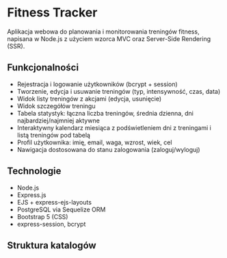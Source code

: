 # Fitness Tracker

Aplikacja webowa do planowania i monitorowania treningów fitness, napisana w Node.js z użyciem wzorca MVC oraz Server-Side Rendering (SSR).

## Funkcjonalności

- Rejestracja i logowanie użytkowników (bcrypt + session)
- Tworzenie, edycja i usuwanie treningów (typ, intensywność, czas, data)
- Widok listy treningów z akcjami (edycja, usunięcie)
- Widok szczegółów treningu
- Tabela statystyk: łączna liczba treningów, średnia dzienna, dni najbardziej/​najmniej aktywne
- Interaktywny kalendarz miesiąca z podświetleniem dni z treningami i listą treningów pod tabelą
- Profil użytkownika: imię, email, waga, wzrost, wiek, cel
- Nawigacja dostosowana do stanu zalogowania (zaloguj/wyloguj)

## Technologie

- Node.js
- Express.js
- EJS + express-ejs-layouts
- PostgreSQL via Sequelize ORM
- Bootstrap 5 (CSS)
- express-session, bcrypt

## Struktura katalogów

